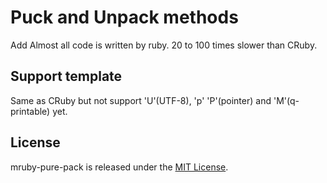 Puck and Unpack methods
=========

Add Almost all code is written by ruby. 20 to 100 times slower than CRuby.

## Support template

Same as CRuby but not support 'U'(UTF-8), 'p' 'P'(pointer) and 'M'(q-printable) yet.

## License

mruby-pure-pack is released under the [MIT License](MITL).

